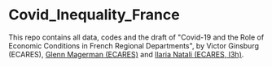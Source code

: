 # Covid_Inequality_France

This repo contains all data, codes and the draft of "Covid-19 and the Role of Economic Conditions in French Regional Departments", by Victor Ginsburg (ECARES), [Glenn Magerman (ECARES)](https://github.com/glennmagerman) and [Ilaria Natali (ECARES, I3h)](https://github.com/Ilaria0205).

